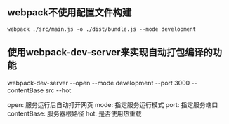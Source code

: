## webpack不使用配置文件构建
```
webpack ./src/main.js -o ./dist/bundle.js --mode development
``` 

## 使用webpack-dev-server来实现自动打包编译的功能

webpack-dev-server --open --mode development --port 3000 --contentBase src --hot

open: 服务运行后自动打开网页
mode: 指定服务运行模式
port: 指定服务端口
contentBase: 服务器根路径
hot: 是否使用热重载
